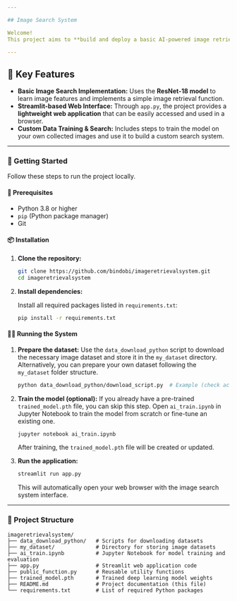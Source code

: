 ```yaml
---

## Image Search System

Welcome!
This project aims to **build and deploy a basic AI-powered image retrieval system**. It provides fundamental tools to search for similar images within a large dataset. The system uses a deep learning model to extract image features and returns search results based on them.

---
```


## 🌟 Key Features

* **Basic Image Search Implementation:** Uses the **ResNet-18 model** to learn image features and implements a simple image retrieval function.
* **Streamlit-based Web Interface:** Through `app.py`, the project provides a **lightweight web application** that can be easily accessed and used in a browser.
* **Custom Data Training & Search:** Includes steps to train the model on your own collected images and use it to build a custom search system.

---

### 🚀 Getting Started

Follow these steps to run the project locally.

#### 📝 Prerequisites

* Python 3.8 or higher
* `pip` (Python package manager)
* Git

#### 📦 Installation

1. **Clone the repository:**

   ```bash
   git clone https://github.com/bindobi/imageretrievalsystem.git
   cd imageretrievalsystem
   ```

2. **Install dependencies:**

   Install all required packages listed in `requirements.txt`:

   ```bash
   pip install -r requirements.txt
   ```

#### 🏃‍♂️ Running the System

1. **Prepare the dataset:**
   Use the `data_download_python` script to download the necessary image dataset and store it in the `my_dataset` directory.
   Alternatively, you can prepare your own dataset following the `my_dataset` folder structure.

   ```bash
   python data_download_python/download_script.py  # Example (check actual script name)
   ```

2. **Train the model (optional):**
   If you already have a pre-trained `trained_model.pth` file, you can skip this step.
   Open `ai_train.ipynb` in Jupyter Notebook to train the model from scratch or fine-tune an existing one.

   ```bash
   jupyter notebook ai_train.ipynb
   ```

   After training, the `trained_model.pth` file will be created or updated.

3. **Run the application:**

   ```bash
   streamlit run app.py
   ```

   This will automatically open your web browser with the image search system interface.

---

### 📁 Project Structure

```
imageretrievalsystem/
├── data_download_python/   # Scripts for downloading datasets
├── my_dataset/             # Directory for storing image datasets
├── ai_train.ipynb          # Jupyter Notebook for model training and evaluation
├── app.py                  # Streamlit web application code
├── public_function.py      # Reusable utility functions
├── trained_model.pth       # Trained deep learning model weights
├── README.md               # Project documentation (this file)
└── requirements.txt        # List of required Python packages
```
